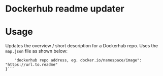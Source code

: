 # Dockerhub readme updater

# Usage
Updates the overview / short description for a Dockerhub repo. Uses the `map.json` file as shown below:
```{
    "dockerhub repo address, eg. docker.io/namespace/image": "https://url.to.readme"
}```
